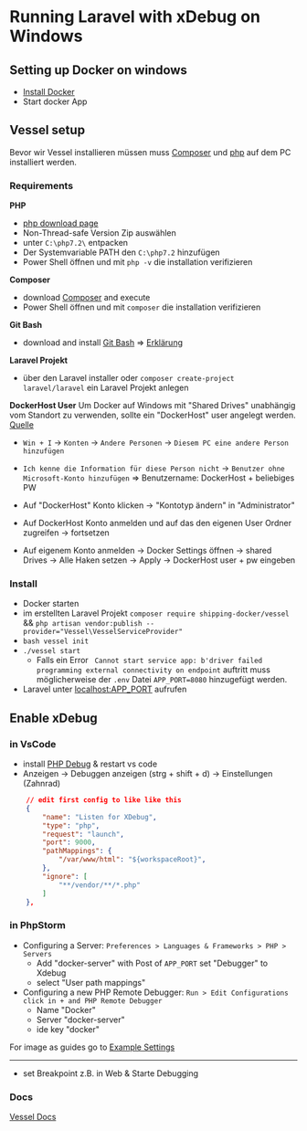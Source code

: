 # Running Laravel with xDebug on Windows
## Setting up Docker on windows
- [Install Docker](https://store.docker.com/editions/community/docker-ce-desktop-windows)
- Start docker App

## Vessel setup
Bevor wir Vessel installieren müssen muss [Composer](https://getcomposer.org/Composer-Setup.exe) und [php](https://windows.php.net/download/) auf dem PC installiert werden.

### Requirements
**PHP**
- [php download page](https://windows.php.net/download/)
- Non-Thread-safe Version Zip auswählen
- unter `C:\php7.2\` entpacken
- Der Systemvariable PATH den `C:\php7.2` hinzufügen
- Power Shell öffnen und mit `php -v` die installation verifizieren

**Composer**
- download [Composer](https://getcomposer.org/Composer-Setup.exe) and execute
- Power Shell öffnen und mit `composer` die installation verifizieren

**Git Bash**
- download and install [Git Bash](https://gitforwindows.org/) => [Erklärung](https://github.com/shipping-docker/vessel#supported-systems)

**Laravel Projekt**
- über den Laravel installer oder `composer create-project laravel/laravel` ein Laravel Projekt anlegen

**DockerHost User**
Um Docker auf Windows mit "Shared Drives" unabhängig vom Standort zu verwenden, sollte ein "DockerHost" user angelegt werden. [Quelle](https://blogs.msdn.microsoft.com/stevelasker/2016/06/14/configuring-docker-for-windows-volumes/)

- `Win + I` -> `Konten` -> `Andere Personen` -> `Diesem PC eine andere Person hinzufügen`
- `Ich kenne die Information für diese Person nicht` -> `Benutzer ohne Microsoft-Konto hinzufügen`
=> Benutzername: DockerHost + beliebiges PW

- Auf "DockerHost" Konto klicken -> "Kontotyp ändern" in "Administrator"
- Auf DockerHost Konto anmelden und auf das den eigenen User Ordner zugreifen -> fortsetzen
- Auf eigenem Konto anmelden -> Docker Settings öffnen -> shared Drives -> Alle Haken setzen -> Apply -> DockerHost user + pw eingeben

### Install
- Docker starten
- im erstellten Laravel Projekt `composer require shipping-docker/vessel` && `php artisan vendor:publish --provider="Vessel\VesselServiceProvider"`
- `bash vessel init`
- `./vessel start`
    + Falls ein Error ` Cannot start service app: b'driver failed programming external connectivity on endpoint` auftritt muss möglicherweise der `.env` Datei `APP_PORT=8080` hinzugefügt werden.
- Laravel unter [localhost:APP_PORT](http://localhost:8080) aufrufen

## Enable xDebug
### in VsCode
- install [PHP Debug](https://marketplace.visualstudio.com/items?itemName=felixfbecker.php-debug) & restart vs code
- Anzeigen -> Debuggen anzeigen (strg + shift + d) -> Einstellungen (Zahnrad)

```json
    // edit first config to like like this
    {
        "name": "Listen for XDebug",
        "type": "php",
        "request": "launch",
        "port": 9000,
        "pathMappings": {
            "/var/www/html": "${workspaceRoot}",
        },
        "ignore": [
            "**/vendor/**/*.php"
        ]
    },
```

### in PhpStorm
- Configuring a Server: `Preferences > Languages & Frameworks > PHP > Servers`
    + Add "docker-server" with Post of `APP_PORT` set "Debugger" to Xdebug
    + select "User path mappings"
- Configuring a new PHP Remote Debugger: `Run > Edit Configurations click in + and PHP Remote Debugger`
    + Name "Docker"
    + Server "docker-server"
    + ide key "docker"

For image as guides go to [Example Settings](https://github.com/petronetto/php7-alpine#phpstorn)

---

- set Breakpoint z.B. in Web & Starte Debugging

### Docs
[Vessel Docs](https://vessel.shippingdocker.com/docs/)